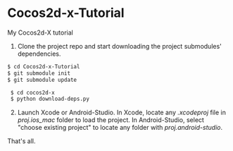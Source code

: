 # Cocos2d-x-Tutorial
My Cocos2d-X tutorial

1. Clone the project repo and start downloading the project submodules' dependencies.
```sh
$ cd Cocos2d-x-Tutorial
$ git submodule init
$ git submodule update

 $ cd cocos2d-x
 $ python download-deps.py
```
2. Launch Xcode or Android-Studio. In Xcode, locate any *.xcodeproj* file in *proj.ios_mac* folder to load the project.
In Android-Studio, select "choose existing project" to locate any folder with *proj.android-studio*.

That's all.

